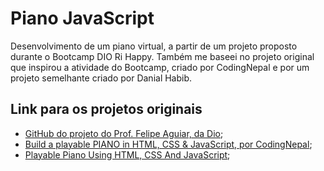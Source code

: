 # Piano JavaScript

Desenvolvimento de um piano virtual, a partir de um projeto proposto durante o Bootcamp DIO Ri Happy. Também me baseei no projeto original que inspirou a atividade do Bootcamp, criado por CodingNepal e por um projeto semelhante criado por Danial Habib.

## Link para os projetos originais

- [GitHub do projeto do Prof. Felipe Aguiar, da Dio](https://github.com/felipeAguiarCode/js-music-keyboard-virtual);
- [Build a playable PIANO in HTML, CSS & JavaScript, por CodingNepal](https://www.codingnepalweb.com/playable-piano-html-css-javascript/);
- [Playable Piano Using HTML, CSS And JavaScript](https://dev.to/codingcss/playable-piano-using-html-css-and-javascript-5g6c);